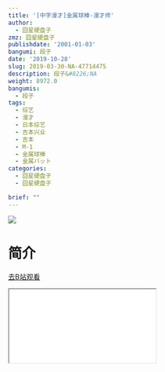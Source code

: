 ```yaml
---
title: '[中字漫才]金属球棒-漫才师'
author:
  - 囧星硬盘子
zmz: 囧星硬盘子
publishdate: '2001-01-03'
bangumi: 段子
date: '2019-10-28'
slug: 2019-03-30-NA-47714475
description: 段子&#8226;NA
weight: 8972.0
bangumis:
  - 段子
tags:
  - 综艺
  - 漫才
  - 日本综艺
  - 吉本兴业
  - 吉本
  - M-1
  - 金属球棒
  - 金属バット
categories:
  - 囧星硬盘子
  - 囧星硬盘子

brief: ""
---
```

![](https://raw.githubusercontent.com/tcgriffith/owaraisite/master/static/tmpimg/e88afc2b55a9dcc38555a45c008d682847291560.jpg.480.jpg)
# 简介  
  

[去B站观看](https://www.bilibili.com/video/av47714475/)
<div class ="resp-container"><iframe class="testiframe" src="//player.bilibili.com/player.html?aid=47714475"", scrolling="no", allowfullscreen="true" > </iframe></div> 
